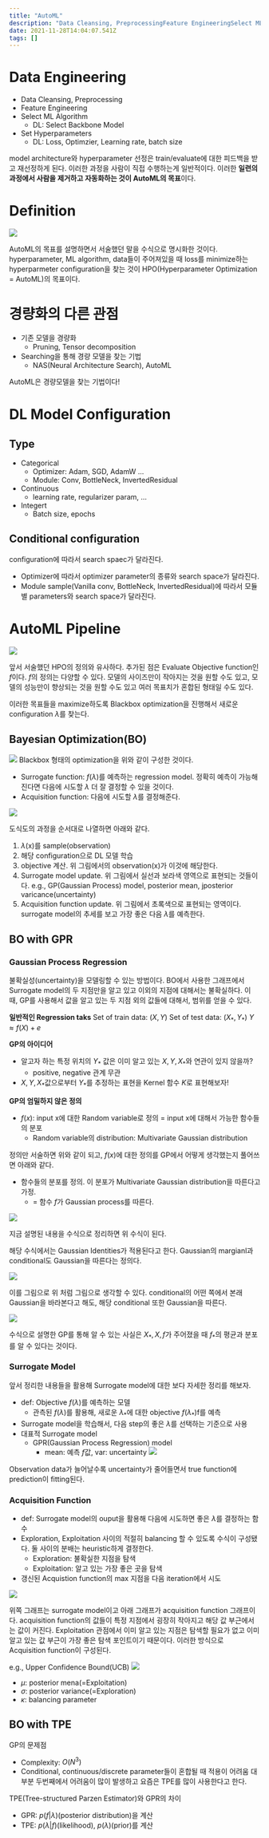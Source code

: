 ```yaml
---
title: "AutoML"
description: "Data Cleansing, PreprocessingFeature EngineeringSelect ML AlgorithmDL: Select Backbone ModelSet HyperparametersDL: Loss, Optimzier, Learning rate, bat"
date: 2021-11-28T14:04:07.541Z
tags: []
---
```

# Data Engineering
- Data Cleansing, Preprocessing
- Feature Engineering
- Select ML Algorithm
  - DL: Select Backbone Model
- Set Hyperparameters
  - DL: Loss, Optimzier, Learning rate, batch size
  
model architecture와 hyperparameter 선정은 train/evaluate에 대한 피드백을 받고 재선정하게 된다. 이러한 과정을 사람이 직접 수행하는게 일반적이다. 이러한 **일련의 과정에서 사람을 제거하고 자동화하는 것이 AutoML의 목표**이다. 

# Definition
![](/assets/images/AutoML/c709429f-c82a-46cc-aca3-172048a97b06-image.png)

AutoML의 목표를 설명하면서 서술했던 말을 수식으로 명시화한 것이다. hyperparameter, ML algorithm, data들이 주어져있을 때 loss를 minimize하는 hyperparmeter configuration을 찾는 것이 HPO(Hyperparameter Optimization = AutoML)의 목표이다.
# 경량화의 다른 관점
- 기존 모델을 경량화
  - Pruning, Tensor decomposition
- Searching을 통해 경량 모델을 찾는 기법
  - NAS(Neural Architecture Search), AutoML

AutoML은 경량모델을 찾는 기법이다!

# DL Model Configuration
## Type
- Categorical
  - Optimizer: Adam, SGD, AdamW ...
  - Module: Conv, BottleNeck, InvertedResidual
- Continuous
  - learning rate, regularizer param, ...
- Integert
  - Batch size, epochs
## Conditional configuration
configuration에 따라서 search spaec가 달라진다.
- Optimizer에 따라서 optimizer parameter의 종류와 search space가 달라진다.
- Module sample(Vanilla conv, BottleNeck, InvertedResidual)에 따라서 모듈별 parameters와 search space가 달라진다.

# AutoML Pipeline
![](/assets/images/AutoML/4e0effce-99dd-413c-b474-31e9f6f77669-image.png)

앞서 서술했던 HPO의 정의와 유사하다. 추가된 점은 Evaluate Objective function인 $f$이다. $f$의 정의는 다양할 수 있다. 모델의 사이즈만이 작아지는 것을 원할 수도 있고, 모델의 성능만이 향상되는 것을 원할 수도 있고 여러 목표치가 혼합된 형태일 수도 있다. 

이러한 목표들을 maximize하도록 Blackbox optimization을 진행해서 새로운 configuration $\lambda$를 찾는다.

## Bayesian Optimization(BO)
![](/assets/images/AutoML/e6044436-2a99-4974-9cbf-d7d021e98a03-image.png)
Blackbox 형태의 optimization을 위와 같이 구성한 것이다.
- Surrogate function: $f(\lambda)$를 예측하는 regression model. 정확히 예측이 가능해진다면 다음에 시도할 $\lambda$ 더 잘 결정할 수 있을 것이다. 
- Acquisition function: 다음에 시도할 $\lambda$를 결정해준다.

![](/assets/images/AutoML/7466b990-ae50-47da-bf3a-61e8b29d4f07-image.png)

도식도의 과정을 순서대로 나열하면 아래와 같다.
1. $\lambda$(x)를 sample(observation)
2. 해당 configuration으로 DL 모델 학습
3. objective 계산. 위 그림에서의 observation(x)가 이것에 해당한다. 
4. Surrogate model update. 위 그림에서 실선과 보라색 영역으로 표현되는 것들이다.
e.g., GP(Gaussian Process) model, posterior mean, jposterior varicance(uncertainty)
5. Acquisition function update. 위 그림에서 초록색으로 표현되는 영역이다. surrogate model의 추세를 보고 가장 좋은 다음 $\lambda$를 예측한다.

## BO with GPR
### Gaussian Process Regression
불확실성(uncertainty)을 모델링할 수 있는 방법이다.
BO에서 사용한 그래프에서 Surrogate model의 두 지점만을 알고 있고 이외의 지점에 대해서는 불확실하다. 이 때, GP를 사용해서 값을 알고 있는 두 지점 외의 값들에 대해서, 범위를 얻을 수 있다. 

**일반적인 Regression taks**
Set of train data: $(X,Y)$
Set of test data: $(X_*,Y_*)$
$Y\approx f(X) + e$

**GP의 아이디어**
- 알고자 하는 특정 위치의 $Y_*$ 값은 이미 알고 있는 $X,Y,X_*$와 연관이 있지 않을까?
  - positive, negative 관계 무관
- $X,Y,X_*$값으로부터 $Y_*$를 추정하는 표현을 Kernel 함수 $K$로 표현해보자!

**GP의 엄밀하지 않은 정의**
- $f(x)$: input x에 대한 Random variable로 정의 = input x에 대해서 가능한 함수들의 분포
  - Random variable의 distribution: Multivariate Gaussian distribution
  
  
정의만 서술하면 위와 같이 되고, $f(x)$에 대한 정의를 GP에서 어떻게 생각했는지 풀어쓰면 아래와 같다.
- 함수들의 분포를 정의. 이 분포가 Multivariate Gaussian distribution을 따른다고 가정.
  - = 함수 $f$가 Gaussian process를 따른다.

![](/assets/images/AutoML/06004562-7d84-4f7c-b8bb-2f71f41f3bc9-image.png)

지금 설명된 내용을 수식으로 정리하면 위 수식이 된다.

해당 수식에서는 Gaussian Identities가 적용된다고 한다. Gaussian의 margianl과 conditional도 Gaussian을 따른다는 정의다. 

![](/assets/images/AutoML/c288cc86-12a9-4728-aa33-dcb2f1c33baa-image.png)

이를 그림으로 위 처럼 그림으로 생각할 수 있다. conditional의 어떤 쪽에서 본래 Gaussian을 바라본다고 해도, 해당 conditional 또한 Gaussian을 따른다.

![](/assets/images/AutoML/792192ff-9b10-499c-a8e3-50b981d75613-image.png)

수식으로 설명한 GP를 통해 알 수 있는 사실은 $X_*, X, f$가 주어졌을 때 $f_*$의 평균과 분포를 알 수 있다는 것이다. 

### Surrogate Model
앞서 정리한 내용들을 활용해 Surrogate model에 대한 보다 자세한 정리를 해보자.
- def: Objective $f(\lambda)$를 예측하는 모델
  - 관측된 $f(\lambda)$를 활용해, 새로운 $\lambda_*$에 대한 objective $f(\lambda_*)$f를 예측
- Surrogate model을 학습해서, 다음 step의 좋은 $\lambda$를 선택하는 기준으로 사용
- 대표적 Surrogate model
  - GPR(Gaussian Process Regression) model
    - mean: 예측 $f$값, var: uncertainty
![](/assets/images/AutoML/4e494f00-3a4c-49a2-877e-03ace678afc9-image.png)

Observation data가 늘어날수록 uncertainty가 줄어들면서 true function에 prediction이 fitting된다.

### Acquisition Function
- def: Surrogate model의 ouput을 활용해 다음에 시도하면 좋은 $\lambda$를 결정하는 함수
- Exploration, Exploitation 사이의 적절히 balancing 할 수 있도록 수식이 구성됐다. 둘 사이의 분배는 heuristic하게 결정한다.
  - Exploration: 불확실한 지점을 탐색
  - Exploitation: 알고 있는 가장 좋은 곳을 탐색
- 갱신된 Acquistion function의 max 지점을 다음 iteration에서 시도

![](/assets/images/AutoML/bace74cd-fdbc-458a-a980-88d6a422adb0-image.png)

위쪽 그래프는 surrogate model이고 아래 그래프가 acquisition function 그래프이다. acquisition function의 값들이 특정 지점에서 굉장히 작아지고 해당 값 부근에서는 값이 커진다. Exploitation 관점에서 이미 알고 있는 지점은 탐색할 필요가 없고 이미 알고 있는 값 부근이 가장 좋은 탐색 포인트이기 때문이다. 
이러한 방식으로 Acquisition function이 구성된다.

e.g., Upper Confidence Bound(UCB)
![](/assets/images/AutoML/84760fe8-e4ee-4368-9342-30c9fead5d4c-image.png)
- $\mu$: posterior mena(=Exploitation)
- $\sigma$: posterior variance(=Exploration)
- $\kappa$: balancing parameter

## BO with TPE
GP의 문제점
- Complexity: $O(N^3)$
- Conditional, continuous/discrete parameter들이 혼합될 때 적용이 어려움
대부분 두번째에서 어려움이 많이 발생하고 요즘은 TPE를 많이 사용한다고 한다.

TPE(Tree-structured Parzen Estimator)와 GPR의 차이
- GPR: $p(f|\lambda)$(posterior distribution)을 계산
- TPE: $p(\lambda|f)$(likelihood), $p(\lambda)$(prior)를 계산
